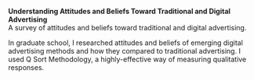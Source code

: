 <b>Understanding Attitudes and Beliefs Toward Traditional and Digital Advertising</b>
<br>A survey of attitudes and beliefs toward traditional and digital advertising.</br>
<p>In graduate school, I researched attitudes and beliefs of emerging digital advertising methods and how they compared to traditional advertising. I used Q Sort Methodology, a highly-effective way of measuring qualitative responses.</p>
